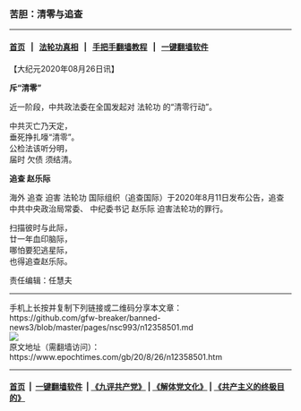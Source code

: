 ### 苦胆：清零与追查
------------------------

#### [首页](https://github.com/gfw-breaker/banned-news3/blob/master/README.md) &nbsp;&nbsp;|&nbsp;&nbsp; [法轮功真相](https://github.com/begood0513/basic/blob/master/README.md)  &nbsp;&nbsp;|&nbsp;&nbsp; [手把手翻墙教程](https://github.com/gfw-breaker/guides/wiki)  &nbsp;&nbsp;|&nbsp;&nbsp; [一键翻墙软件](https://github.com/gfw-breaker/nogfw/blob/master/README.md)  



<div><p>
 【大纪元2020年08月26日讯】
</p>
<p>
 <strong>
  斥“清零”
 </strong>
</p>
<p>
 近一阶段，中共政法委在全国发起对
 <ok href="https://www.epochtimes.com/gb/tag/%E6%B3%95%E8%BD%AE%E5%8A%9F.html">
  法轮功
 </ok>
 的“清零行动”。
</p>
<p>
 中共灭亡乃天定，
 <br/>
 垂死挣扎嚎“清零”。
 <br/>
 公检法该听分明，
 <br/>
 届时
 <ok href="https://www.epochtimes.com/gb/tag/%E6%AC%A0%E5%80%BA.html">
  欠债
 </ok>
 须结清。
</p>
<p>
 <strong>
  <ok href="https://www.epochtimes.com/gb/tag/%E8%BF%BD%E6%9F%A5.html">
   追查
  </ok>
  <ok href="https://www.epochtimes.com/gb/tag/%E8%B5%B5%E4%B9%90%E9%99%85.html">
   赵乐际
  </ok>
 </strong>
</p>
<p>
 海外
 <ok href="https://www.epochtimes.com/gb/tag/%E8%BF%BD%E6%9F%A5.html">
  追查
 </ok>
 迫害
 <ok href="https://www.epochtimes.com/gb/tag/%E6%B3%95%E8%BD%AE%E5%8A%9F.html">
  法轮功
 </ok>
 国际组织（追查国际）于2020年8月11日发布公告，追查中共中央政治局常委、
 <ok href="https://www.epochtimes.com/gb/tag/%E4%B8%AD%E7%BA%AA%E5%A7%94%E4%B9%A6%E8%AE%B0.html">
  中纪委书记
 </ok>
 <ok href="https://www.epochtimes.com/gb/tag/%E8%B5%B5%E4%B9%90%E9%99%85.html">
  赵乐际
 </ok>
 迫害法轮功的罪行。
</p>
<p>
 扫描彼时与此际，
 <br/>
 廿一年血印脑际，
 <br/>
 哪怕要犯逃星际，
 <br/>
 也得追查赵乐际。
</p>
<p>
 责任编辑：任慧夫
</p>
</div>
<hr/>
手机上长按并复制下列链接或二维码分享本文章：<br/>
https://github.com/gfw-breaker/banned-news3/blob/master/pages/nsc993/n12358501.md <br/>
<a href='https://github.com/gfw-breaker/banned-news3/blob/master/pages/nsc993/n12358501.md'><img src='https://github.com/gfw-breaker/banned-news3/blob/master/pages/nsc993/n12358501.md.png'/></a> <br/>
原文地址（需翻墙访问）：https://www.epochtimes.com/gb/20/8/26/n12358501.htm


------------------------
#### [首页](https://github.com/gfw-breaker/banned-news3/blob/master/README.md) &nbsp;|&nbsp; [一键翻墙软件](https://github.com/gfw-breaker/nogfw/blob/master/README.md) &nbsp;| [《九评共产党》](https://github.com/gfw-breaker/9ping.md/blob/master/README.md#九评之一评共产党是什么) | [《解体党文化》](https://github.com/gfw-breaker/jtdwh.md/blob/master/README.md) | [《共产主义的终极目的》](https://github.com/gfw-breaker/gczydzjmd.md/blob/master/README.md)


<img src='http://gfw-breaker.win/banned-news3/pages/nsc993/n12358501.md' width='0px' height='0px'/>